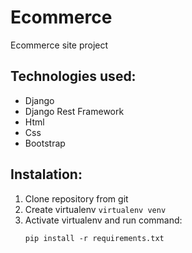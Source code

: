 # Ecommerce
Ecommerce site project
## Technologies used:
  - Django
  - Django Rest Framework
  - Html
  - Css
  - Bootstrap
## Instalation:
  1. Clone repository from git
  2. Create virtualenv
    ```
    virtualenv venv
    ```
  4. Activate virtualenv and run command:
     ```
     pip install -r requirements.txt
     ```
  
